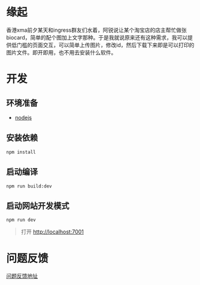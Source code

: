 # 缘起
香港xma前夕某天和ingress群友们水着，阿锐说让某个淘宝店的店主帮忙做张biocard，简单的配个图加上文字那种。于是我就说原来还有这种需求，我可以提供低门槛的页面交互，可以简单上传图片，修改id，然后下载下来即是可以打印的图片文件。即开即用，也不用去安装什么软件。
# 开发
## 环境准备
* [nodejs](https://nodejs.org)
## 安装依赖
```npm install```
## 启动编译
```npm run build:dev```
## 启动网站开发模式
```npm run dev```
> 打开 [http://localhost:7001](http://localhost:7001)
# 问题反馈
[问题反馈地址](https://github.com/LittleGragon/biocard-generator/issues)